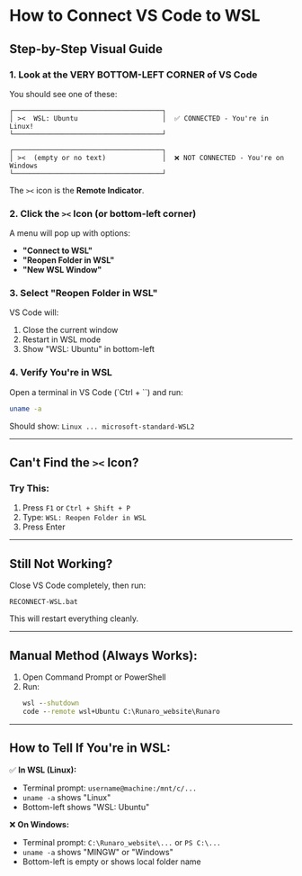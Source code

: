 # How to Connect VS Code to WSL

## Step-by-Step Visual Guide

### 1. Look at the VERY BOTTOM-LEFT CORNER of VS Code

You should see one of these:

```
┌─────────────────────────────────────┐
│ ><  WSL: Ubuntu                     │  ✅ CONNECTED - You're in Linux!
└─────────────────────────────────────┘

┌─────────────────────────────────────┐
│ ><  (empty or no text)              │  ❌ NOT CONNECTED - You're on Windows
└─────────────────────────────────────┘
```

The `><` icon is the **Remote Indicator**.

### 2. Click the `><` Icon (or bottom-left corner)

A menu will pop up with options:
- **"Connect to WSL"**
- **"Reopen Folder in WSL"**
- **"New WSL Window"**

### 3. Select "Reopen Folder in WSL"

VS Code will:
1. Close the current window
2. Restart in WSL mode
3. Show "WSL: Ubuntu" in bottom-left

### 4. Verify You're in WSL

Open a terminal in VS Code (`Ctrl + \``) and run:

```bash
uname -a
```

Should show: `Linux ... microsoft-standard-WSL2`

---

## Can't Find the `><` Icon?

### Try This:

1. Press `F1` or `Ctrl + Shift + P`
2. Type: `WSL: Reopen Folder in WSL`
3. Press Enter

---

## Still Not Working?

Close VS Code completely, then run:

```batch
RECONNECT-WSL.bat
```

This will restart everything cleanly.

---

## Manual Method (Always Works):

1. Open Command Prompt or PowerShell
2. Run:
   ```cmd
   wsl --shutdown
   code --remote wsl+Ubuntu C:\Runaro_website\Runaro
   ```

---

## How to Tell If You're in WSL:

✅ **In WSL (Linux):**
- Terminal prompt: `username@machine:/mnt/c/...`
- `uname -a` shows "Linux"
- Bottom-left shows "WSL: Ubuntu"

❌ **On Windows:**
- Terminal prompt: `C:\Runaro_website\...` or `PS C:\...`
- `uname -a` shows "MINGW" or "Windows"
- Bottom-left is empty or shows local folder name
